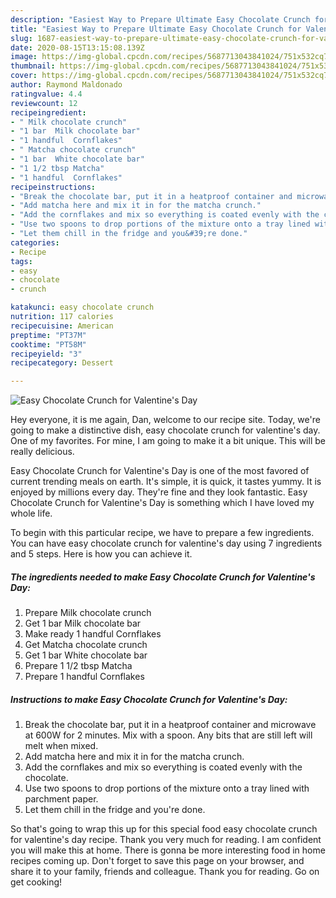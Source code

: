 ```yaml
---
description: "Easiest Way to Prepare Ultimate Easy Chocolate Crunch for Valentine&amp;#39;s Day"
title: "Easiest Way to Prepare Ultimate Easy Chocolate Crunch for Valentine&amp;#39;s Day"
slug: 1687-easiest-way-to-prepare-ultimate-easy-chocolate-crunch-for-valentine-and-39-s-day
date: 2020-08-15T13:15:08.139Z
image: https://img-global.cpcdn.com/recipes/5687713043841024/751x532cq70/easy-chocolate-crunch-for-valentines-day-recipe-main-photo.jpg
thumbnail: https://img-global.cpcdn.com/recipes/5687713043841024/751x532cq70/easy-chocolate-crunch-for-valentines-day-recipe-main-photo.jpg
cover: https://img-global.cpcdn.com/recipes/5687713043841024/751x532cq70/easy-chocolate-crunch-for-valentines-day-recipe-main-photo.jpg
author: Raymond Maldonado
ratingvalue: 4.4
reviewcount: 12
recipeingredient:
- " Milk chocolate crunch"
- "1 bar  Milk chocolate bar"
- "1 handful  Cornflakes"
- " Matcha chocolate crunch"
- "1 bar  White chocolate bar"
- "1 1/2 tbsp Matcha"
- "1 handful  Cornflakes"
recipeinstructions:
- "Break the chocolate bar, put it in a heatproof container and microwave at 600W for 2 minutes. Mix with a spoon. Any bits that are still left will melt when mixed."
- "Add matcha here and mix it in for the matcha crunch."
- "Add the cornflakes and mix so everything is coated evenly with the chocolate."
- "Use two spoons to drop portions of the mixture onto a tray lined with parchment paper."
- "Let them chill in the fridge and you&#39;re done."
categories:
- Recipe
tags:
- easy
- chocolate
- crunch

katakunci: easy chocolate crunch 
nutrition: 117 calories
recipecuisine: American
preptime: "PT37M"
cooktime: "PT58M"
recipeyield: "3"
recipecategory: Dessert

---
```



![Easy Chocolate Crunch for Valentine&#39;s Day](https://img-global.cpcdn.com/recipes/5687713043841024/751x532cq70/easy-chocolate-crunch-for-valentines-day-recipe-main-photo.jpg)

Hey everyone, it is me again, Dan, welcome to our recipe site. Today, we're going to make a distinctive dish, easy chocolate crunch for valentine&#39;s day. One of my favorites. For mine, I am going to make it a bit unique. This will be really delicious.

Easy Chocolate Crunch for Valentine&#39;s Day is one of the most favored of current trending meals on earth. It's simple, it is quick, it tastes yummy. It is enjoyed by millions every day. They're fine and they look fantastic. Easy Chocolate Crunch for Valentine&#39;s Day is something which I have loved my whole life.




To begin with this particular recipe, we have to prepare a few ingredients. You can have easy chocolate crunch for valentine&#39;s day using 7 ingredients and 5 steps. Here is how you can achieve it.

<!--inarticleads1-->

##### The ingredients needed to make Easy Chocolate Crunch for Valentine&#39;s Day:

1. Prepare  Milk chocolate crunch
1. Get 1 bar  Milk chocolate bar
1. Make ready 1 handful  Cornflakes
1. Get  Matcha chocolate crunch
1. Get 1 bar  White chocolate bar
1. Prepare 1 1/2 tbsp Matcha
1. Prepare 1 handful  Cornflakes




<!--inarticleads2-->

##### Instructions to make Easy Chocolate Crunch for Valentine&#39;s Day:

1. Break the chocolate bar, put it in a heatproof container and microwave at 600W for 2 minutes. Mix with a spoon. Any bits that are still left will melt when mixed.
1. Add matcha here and mix it in for the matcha crunch.
1. Add the cornflakes and mix so everything is coated evenly with the chocolate.
1. Use two spoons to drop portions of the mixture onto a tray lined with parchment paper.
1. Let them chill in the fridge and you&#39;re done.




So that's going to wrap this up for this special food easy chocolate crunch for valentine&#39;s day recipe. Thank you very much for reading. I am confident you will make this at home. There is gonna be more interesting food in home recipes coming up. Don't forget to save this page on your browser, and share it to your family, friends and colleague. Thank you for reading. Go on get cooking!
